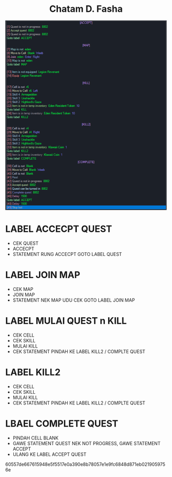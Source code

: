 <h1 align="center">Chatam D. Fasha</h1>

<p align="center">
   <img src="https://github.com/asasama/templat-gbot/blob/main/contoh%20ss/image.png?raw=true" alt="contoh ss"
</p>

# LABEL ACCECPT QUEST
- CEK QUEST
- ACCECPT
- STATEMENT RUNG ACCECPT GOTO LABEL QUEST

# LABEL JOIN MAP
- CEK MAP
- JOIN MAP
- STATEMENT NEK MAP UDU CEK GOTO LABEL JOIN MAP

# LABEL MULAI QUEST n KILL
- CEK CELL
- CEK SKILL
- MULAI KILL
- CEK STATEMENT PINDAH KE LABEL KILL2 / COMPLTE QUEST

# LABEL KILL2
- CEK CELL
- CEK SKILL
- MULAI KILL
- CEK STATEMENT PINDAH KE LABEL KILL2 / COMPLTE QUEST

# LBAEL COMPLETE QUEST
- PINDAH CELL BLANK
- GAWE STATEMENT QUEST NEK NOT PROGRESS, GAWE STATEMENT ACCEPT
- ULANG KE LABEL ACCEPT QUEST

60557de667615948e5f5517e0a390e8b78057e1e9fc6848d871eb0219059756e
